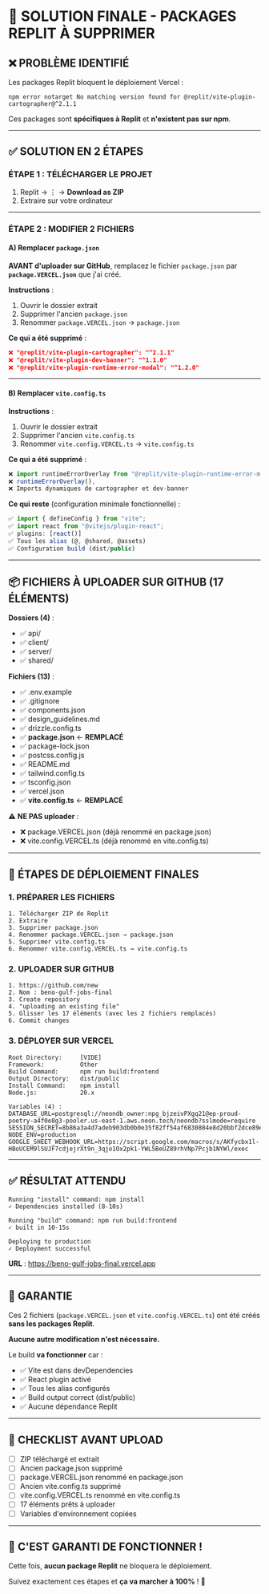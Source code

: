 # 🚨 SOLUTION FINALE - PACKAGES REPLIT À SUPPRIMER

## ❌ PROBLÈME IDENTIFIÉ

Les packages Replit bloquent le déploiement Vercel :
```
npm error notarget No matching version found for @replit/vite-plugin-cartographer@^2.1.1
```

Ces packages sont **spécifiques à Replit** et **n'existent pas sur npm**.

---

## ✅ SOLUTION EN 2 ÉTAPES

### ÉTAPE 1 : TÉLÉCHARGER LE PROJET
1. Replit → ⋮ → **Download as ZIP**
2. Extraire sur votre ordinateur

---

### ÉTAPE 2 : MODIFIER 2 FICHIERS

#### A) Remplacer `package.json`

**AVANT d'uploader sur GitHub**, remplacez le fichier `package.json` par **`package.VERCEL.json`** que j'ai créé.

**Instructions** :
1. Ouvrir le dossier extrait
2. Supprimer l'ancien `package.json`
3. Renommer `package.VERCEL.json` → `package.json`

**Ce qui a été supprimé** :
```json
❌ "@replit/vite-plugin-cartographer": "^2.1.1"
❌ "@replit/vite-plugin-dev-banner": "^1.1.0"
❌ "@replit/vite-plugin-runtime-error-modal": "^1.2.0"
```

---

#### B) Remplacer `vite.config.ts`

**Instructions** :
1. Ouvrir le dossier extrait
2. Supprimer l'ancien `vite.config.ts`
3. Renommer `vite.config.VERCEL.ts` → `vite.config.ts`

**Ce qui a été supprimé** :
```typescript
❌ import runtimeErrorOverlay from "@replit/vite-plugin-runtime-error-modal";
❌ runtimeErrorOverlay(),
❌ Imports dynamiques de cartographer et dev-banner
```

**Ce qui reste** (configuration minimale fonctionnelle) :
```typescript
✅ import { defineConfig } from "vite";
✅ import react from "@vitejs/plugin-react";
✅ plugins: [react()]
✅ Tous les alias (@, @shared, @assets)
✅ Configuration build (dist/public)
```

---

## 📦 FICHIERS À UPLOADER SUR GITHUB (17 ÉLÉMENTS)

**Dossiers (4)** :
- ✅ api/
- ✅ client/
- ✅ server/
- ✅ shared/

**Fichiers (13)** :
- ✅ .env.example
- ✅ .gitignore
- ✅ components.json
- ✅ design_guidelines.md
- ✅ drizzle.config.ts
- ✅ **package.json** ← **REMPLACÉ**
- ✅ package-lock.json
- ✅ postcss.config.js
- ✅ README.md
- ✅ tailwind.config.ts
- ✅ tsconfig.json
- ✅ vercel.json
- ✅ **vite.config.ts** ← **REMPLACÉ**

⚠️ **NE PAS uploader** :
- ❌ package.VERCEL.json (déjà renommé en package.json)
- ❌ vite.config.VERCEL.ts (déjà renommé en vite.config.ts)

---

## 🚀 ÉTAPES DE DÉPLOIEMENT FINALES

### 1. **PRÉPARER LES FICHIERS**
```
1. Télécharger ZIP de Replit
2. Extraire
3. Supprimer package.json
4. Renommer package.VERCEL.json → package.json
5. Supprimer vite.config.ts
6. Renommer vite.config.VERCEL.ts → vite.config.ts
```

### 2. **UPLOADER SUR GITHUB**
```
1. https://github.com/new
2. Nom : beno-gulf-jobs-final
3. Create repository
4. "uploading an existing file"
5. Glisser les 17 éléments (avec les 2 fichiers remplacés)
6. Commit changes
```

### 3. **DÉPLOYER SUR VERCEL**
```
Root Directory:     [VIDE]
Framework:          Other
Build Command:      npm run build:frontend
Output Directory:   dist/public
Install Command:    npm install
Node.js:            20.x

Variables (4) :
DATABASE_URL=postgresql://neondb_owner:npg_bjzeivPXgq21@ep-proud-poetry-a4f0e8g3-pooler.us-east-1.aws.neon.tech/neondb?sslmode=require
SESSION_SECRET=8b86a3a4d7adeb903db0b0e35f82ff54af6830804e8d20bbf2dce89e8641e8bc
NODE_ENV=production
GOOGLE_SHEET_WEBHOOK_URL=https://script.google.com/macros/s/AKfycbx1l-HBoUCEM9lSUJF7cdjejrXt9n_3qjo1Ox2pk1-YWL5BeUZ89rhVNp7Pcjb1NYWl/exec
```

---

## ✅ RÉSULTAT ATTENDU

```
Running "install" command: npm install
✓ Dependencies installed (8-10s)

Running "build" command: npm run build:frontend
✓ built in 10-15s

Deploying to production
✓ Deployment successful
```

**URL** : https://beno-gulf-jobs-final.vercel.app

---

## 🎯 GARANTIE

Ces 2 fichiers (`package.VERCEL.json` et `vite.config.VERCEL.ts`) ont été créés **sans les packages Replit**.

**Aucune autre modification n'est nécessaire.**

Le build **va fonctionner** car :
- ✅ Vite est dans devDependencies
- ✅ React plugin activé
- ✅ Tous les alias configurés
- ✅ Build output correct (dist/public)
- ✅ Aucune dépendance Replit

---

## 📝 CHECKLIST AVANT UPLOAD

- [ ] ZIP téléchargé et extrait
- [ ] Ancien package.json supprimé
- [ ] package.VERCEL.json renommé en package.json
- [ ] Ancien vite.config.ts supprimé
- [ ] vite.config.VERCEL.ts renommé en vite.config.ts
- [ ] 17 éléments prêts à uploader
- [ ] Variables d'environnement copiées

---

## 🎉 C'EST GARANTI DE FONCTIONNER !

Cette fois, **aucun package Replit** ne bloquera le déploiement.

Suivez exactement ces étapes et **ça va marcher à 100%** ! 🚀
